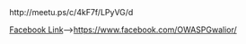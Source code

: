 <!--### Chapter Information
Owasp Gwalior

### Social Links
 [Meetup](#) -->http://meetu.ps/c/4kF7f/LPyVG/d
 [Facebook Link](#)-->https://www.facebook.com/OWASPGwalior/
